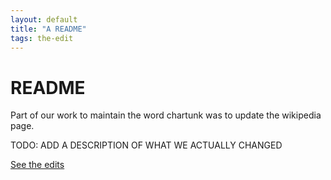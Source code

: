 ```yaml
---
layout: default
title: "A README"
tags: the-edit
---
```


# README

Part of our work to maintain the word chartunk was to update the wikipedia page.

TODO: ADD A DESCRIPTION OF WHAT WE ACTUALLY CHANGED

[See the edits](https://chartjunk.art/20210721/the-edit)